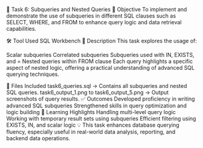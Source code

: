 📘 Task 6: Subqueries and Nested Queries
🎯 Objective
To implement and demonstrate the use of subqueries in different SQL clauses such as SELECT, WHERE, and FROM to enhance query logic and data retrieval capabilities.

🛠️ Tool Used
SQL Workbench
📌 Description
This task explores the usage of:

Scalar subqueries
Correlated subqueries
Subqueries used with IN, EXISTS, and =
Nested queries within FROM clause
Each query highlights a specific aspect of nested logic, offering a practical understanding of advanced SQL querying techniques.

📂 Files Included
task6_queries.sql → Contains all subqueries and nested SQL queries.
task6_output_1.png to task6_output_5.png → Output screenshots of query results.
✅ Outcomes
Developed proficiency in writing advanced SQL subqueries
Strengthened skills in query optimization and logic building
🧠 Learning Highlights
Handling multi-level query logic
Working with temporary result sets using subqueries
Efficient filtering using EXISTS, IN, and scalar logic
💡 This task enhances database querying fluency, especially useful in real-world data analysis, reporting, and backend data operations.
